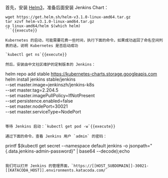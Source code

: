 首先，安装 [Helm3](https://helm.sh/)，准备后面安装 Jenkins Chart：

```
wget https://get.helm.sh/helm-v3.1.0-linux-amd64.tar.gz
tar xzvf helm-v3.1.0-linux-amd64.tar.gz
cp linux-amd64/helm $(which helm)
```{{execute}}

Kubernetes 的启动，可能需要花费一些时间，执行下面的命令，如果成功返回了命名空间列表的话，说明 Kubernetes 是否启动成功

`kubectl get ns`{{execute}}

然后，安装由中文社区维护的定制版本的 Jenkins：
```
helm repo add stable https://kubernetes-charts.storage.googleapis.com
helm install jenkins stable/jenkins \
    --set master.image=jenkinszh/jenkins-k8s \
    --set master.tag=2.204.5 \
    --set master.imagePullPolicy=IfNotPresent \
    --set persistence.enabled=false \
    --set master.nodePort=30021 \
    --set master.serviceType=NodePort
```{{execute}}

等待 Jenkins 启动：`kubectl get pod -w`{{execute}}

通过下面的命令，查看 Jenkins 用户 `admin` 的密码：
```
printf $(kubectl get secret --namespace default jenkins -o jsonpath="{.data.jenkins-admin-password}" | base64 --decode);echo
```{{execute}}

我们可以打开 Jenkins 的管理界面，`https://[[HOST_SUBDOMAIN]]-30021-[[KATACODA_HOST]].environments.katacoda.com/`
